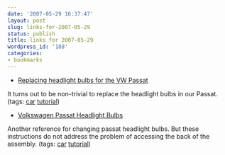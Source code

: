 ```yaml
---
date: '2007-05-29 16:37:47'
layout: post
slug: links-for-2007-05-29
status: publish
title: links for 2007-05-29
wordpress_id: '188'
categories:
- bookmarks
---
```




  * [Replacing headlight bulbs for the VW Passat](http://home.comcast.net/~slashpub/headlights/ReplacingHeadlightBulbs.pdf)




It turns out to be non-trivial to replace the headlight bulbs in our Passat. (tags: [car](http://del.icio.us/eob/car) [tutorial](http://del.icio.us/eob/tutorial))





  * [Volkswagen Passat Headlight Bulbs](http://autorepair.about.com/library/faqs/bl607h.htm)




Another reference for changing passat headlight bulbs.  But these instructions do not address the problem of accessing the back of the assembly. (tags: [car](http://del.icio.us/eob/car) [tutorial](http://del.icio.us/eob/tutorial))






